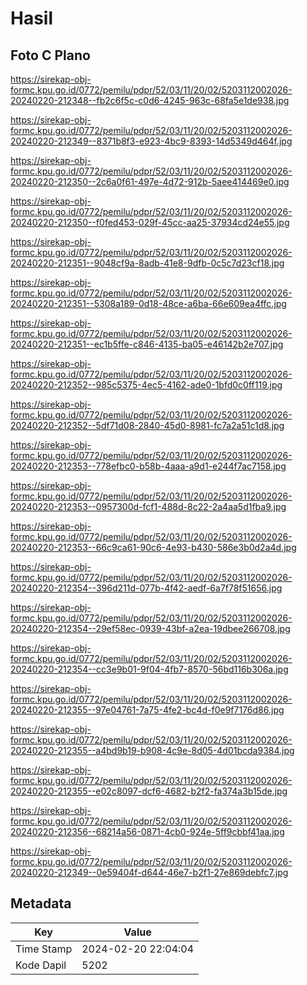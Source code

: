 # Hasil

## Foto C Plano

https://sirekap-obj-formc.kpu.go.id/0772/pemilu/pdpr/52/03/11/20/02/5203112002026-20240220-212348--fb2c6f5c-c0d6-4245-963c-68fa5e1de938.jpg

https://sirekap-obj-formc.kpu.go.id/0772/pemilu/pdpr/52/03/11/20/02/5203112002026-20240220-212349--8371b8f3-e923-4bc9-8393-14d5349d464f.jpg

https://sirekap-obj-formc.kpu.go.id/0772/pemilu/pdpr/52/03/11/20/02/5203112002026-20240220-212350--2c6a0f61-497e-4d72-912b-5aee414469e0.jpg

https://sirekap-obj-formc.kpu.go.id/0772/pemilu/pdpr/52/03/11/20/02/5203112002026-20240220-212350--f0fed453-029f-45cc-aa25-37934cd24e55.jpg

https://sirekap-obj-formc.kpu.go.id/0772/pemilu/pdpr/52/03/11/20/02/5203112002026-20240220-212351--9048cf9a-8adb-41e8-9dfb-0c5c7d23cf18.jpg

https://sirekap-obj-formc.kpu.go.id/0772/pemilu/pdpr/52/03/11/20/02/5203112002026-20240220-212351--5308a189-0d18-48ce-a6ba-66e609ea4ffc.jpg

https://sirekap-obj-formc.kpu.go.id/0772/pemilu/pdpr/52/03/11/20/02/5203112002026-20240220-212351--ec1b5ffe-c846-4135-ba05-e46142b2e707.jpg

https://sirekap-obj-formc.kpu.go.id/0772/pemilu/pdpr/52/03/11/20/02/5203112002026-20240220-212352--985c5375-4ec5-4162-ade0-1bfd0c0ff119.jpg

https://sirekap-obj-formc.kpu.go.id/0772/pemilu/pdpr/52/03/11/20/02/5203112002026-20240220-212352--5df71d08-2840-45d0-8981-fc7a2a51c1d8.jpg

https://sirekap-obj-formc.kpu.go.id/0772/pemilu/pdpr/52/03/11/20/02/5203112002026-20240220-212353--778efbc0-b58b-4aaa-a9d1-e244f7ac7158.jpg

https://sirekap-obj-formc.kpu.go.id/0772/pemilu/pdpr/52/03/11/20/02/5203112002026-20240220-212353--0957300d-fcf1-488d-8c22-2a4aa5d1fba9.jpg

https://sirekap-obj-formc.kpu.go.id/0772/pemilu/pdpr/52/03/11/20/02/5203112002026-20240220-212353--66c9ca61-90c6-4e93-b430-586e3b0d2a4d.jpg

https://sirekap-obj-formc.kpu.go.id/0772/pemilu/pdpr/52/03/11/20/02/5203112002026-20240220-212354--396d211d-077b-4f42-aedf-6a7f78f51656.jpg

https://sirekap-obj-formc.kpu.go.id/0772/pemilu/pdpr/52/03/11/20/02/5203112002026-20240220-212354--29ef58ec-0939-43bf-a2ea-19dbee266708.jpg

https://sirekap-obj-formc.kpu.go.id/0772/pemilu/pdpr/52/03/11/20/02/5203112002026-20240220-212354--cc3e9b01-9f04-4fb7-8570-56bd116b306a.jpg

https://sirekap-obj-formc.kpu.go.id/0772/pemilu/pdpr/52/03/11/20/02/5203112002026-20240220-212355--97e04761-7a75-4fe2-bc4d-f0e9f7176d86.jpg

https://sirekap-obj-formc.kpu.go.id/0772/pemilu/pdpr/52/03/11/20/02/5203112002026-20240220-212355--a4bd9b19-b908-4c9e-8d05-4d01bcda9384.jpg

https://sirekap-obj-formc.kpu.go.id/0772/pemilu/pdpr/52/03/11/20/02/5203112002026-20240220-212355--e02c8097-dcf6-4682-b2f2-fa374a3b15de.jpg

https://sirekap-obj-formc.kpu.go.id/0772/pemilu/pdpr/52/03/11/20/02/5203112002026-20240220-212356--68214a56-0871-4cb0-924e-5ff9cbbf41aa.jpg

https://sirekap-obj-formc.kpu.go.id/0772/pemilu/pdpr/52/03/11/20/02/5203112002026-20240220-212349--0e59404f-d644-46e7-b2f1-27e869debfc7.jpg


## Metadata

| Key        | Value               |
| ---------- | ------------------- |
| Time Stamp | 2024-02-20 22:04:04 |
| Kode Dapil | 5202                |



